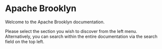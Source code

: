 # Apache Brooklyn

Welcome to the Apache Brooklyn documentation.

Please select the section you wish to discover from the left menu. Alternatively, you can search within the entire documentation via the search field on the top left. 